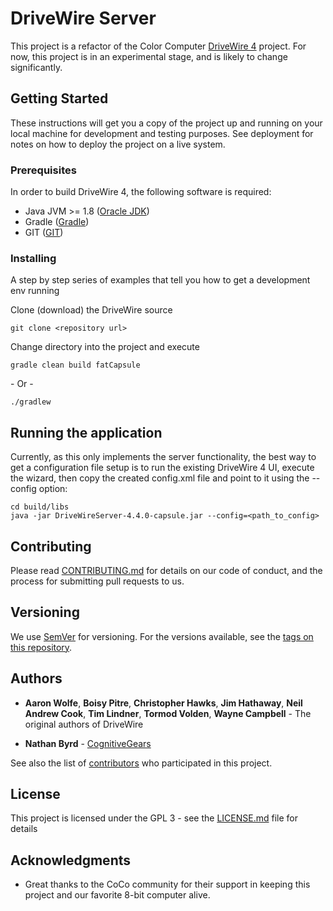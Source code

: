 # DriveWire Server

This project is a refactor of the Color Computer [DriveWire 4](https://sites.google.com/site/drivewire4/) project. For now, this project is in an experimental stage, and is likely to change significantly.

## Getting Started

These instructions will get you a copy of the project up and running on your local machine for development and testing purposes. See deployment for notes on how to deploy the project on a live system.

### Prerequisites

In order to build DriveWire 4, the following software is required:
* Java JVM >= 1.8 ([Oracle JDK](http://www.oracle.com/technetwork/java/javase/downloads/index.html))
* Gradle ([Gradle](https://gradle.org/install/))
* GIT ([GIT](https://git-scm.com/book/en/v2/Getting-Started-Installing-Git))


### Installing

A step by step series of examples that tell you how to get a development env running

Clone (download) the DriveWire source

```
git clone <repository url>
```

Change directory into the project and execute

```
gradle clean build fatCapsule
```

\- Or -

```
./gradlew
```


## Running the application

Currently, as this only implements the server functionality, the best way to get a configuration file setup is to run the existing DriveWire 4 UI, execute the wizard, then copy the created config.xml file and point to it using the --config option:

```
cd build/libs
java -jar DriveWireServer-4.4.0-capsule.jar --config=<path_to_config>
```

## Contributing


Please read [CONTRIBUTING.md](CONTRIBUTING.md) for details on our code of conduct, and the process for submitting pull requests to us.

## Versioning

We use [SemVer](http://semver.org/) for versioning. For the versions available, see the [tags on this repository](https://github.com/DriveWire/DriveWireServer/tags). 

## Authors

* **Aaron Wolfe**, **Boisy Pitre**, **Christopher Hawks**, **Jim Hathaway**, **Neil Andrew Cook**, **Tim Lindner**, **Tormod Volden**, **Wayne Campbell** - The original authors of DriveWire

* **Nathan Byrd** - [CognitiveGears](https://github.com/cognitivegears)

See also the list of [contributors](https://github.com/DriveWire/DriveWireServer/contributors) who participated in this project.

## License

This project is licensed under the GPL 3 - see the [LICENSE.md](LICENSE.md) file for details

## Acknowledgments

* Great thanks to the CoCo community for their support in keeping this project and our favorite 8-bit computer alive.
